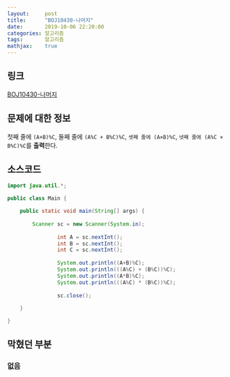 ```yaml
---
layout:     post
title:      "BOJ10430-나머지"
date:       2019-10-06 22:20:00
categories: 알고리즘
tags:       알고리즘
mathjax:    true
---
```






## 링크

[BOJ10430-나머지](https://www.acmicpc.net/problem/10430)

## 문제에 대한 정보

첫째 줄에 `(A+B)%C`, 둘째 줄에 `(A%C + B%C)%C`, `셋째 줄에 (A×B)%C`, `넷째 줄에 (A%C × B%C)%C`를 **출력**한다.

## 소스코드

```java
import java.util.*;

public class Main {

    public static void main(String[] args) {
    
        Scanner sc = new Scanner(System.in);
		
				int A = sc.nextInt();
				int B = sc.nextInt();
				int C = sc.nextInt();
				
				System.out.println((A+B)%C);
				System.out.println(((A%C) + (B%C))%C);
				System.out.println((A*B)%C);
				System.out.println(((A%C) * (B%C))%C);
				
				sc.close();
		    
    }

}
```

## 막혔던 부분

### 없음